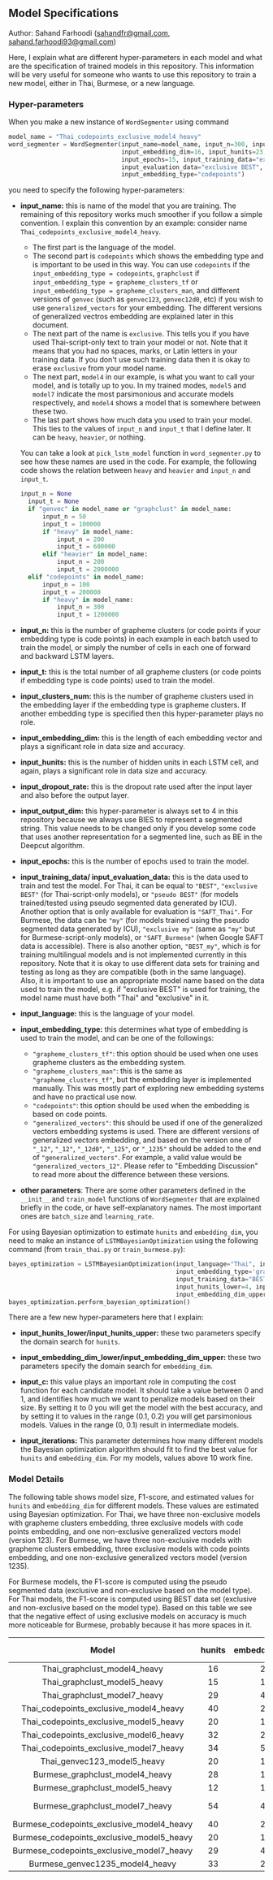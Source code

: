 ## Model Specifications

Author: Sahand Farhoodi (sahandfr@gmail.com, sahand.farhoodi93@gmail.com)

Here, I explain what are different hyper-parameters in each model and what are the specification of trained models in this repository. This information will be very useful for someone who wants to use this repository to train a new model, either in Thai, Burmese, or a new language.

### Hyper-parameters
When you make a new instance of `WordSegmenter` using command
``` python
model_name = "Thai_codepoints_exclusive_model4_heavy"
word_segmenter = WordSegmenter(input_name=model_name, input_n=300, input_t=1200000, input_clusters_num=350,
                               input_embedding_dim=16, input_hunits=23, input_dropout_rate=0.2, input_output_dim=4,
                               input_epochs=15, input_training_data="exclusive BEST",
                               input_evaluation_data="exclusive BEST", input_language="Thai",
                               input_embedding_type="codepoints")
```

you need to specify the following hyper-parameters:

* **input_name:** this is name of the model that you are training. The remaining of this repository works much smoother if you follow a simple convention. I explain this convention by an example: consider name `Thai_codepoints_exclusive_model4_heavy`. 

    * The first part is the language of the model. 
    * The second part is `codepoints` which shows the embedding type and is important to be used in this way. You can use `codepoints` if the `input_embedding_type = codepoints`, `graphclust` if `input_embedding_type = grapheme_clusters_tf` or `input_embedding_type = grapheme_clusters_man`, and different versions of `genvec` (such as `genvec123`, `genvec12d0`, etc) if you wish to use `generalized_vectors` for your embedding. The different versions of generalized vectros embedding are explained later in this document.
    * The next part of the name is `exclusive`. This tells you if you have used Thai-script-only text to train your model or not. Note that it means that you had no spaces, marks, or Latin letters in your training data. If you don't use such training data then it is okay to erase `exclusive` from your model name. 
    * The next part, `model4` in our example, is what you want to call your model, and is totally up to you. In my trained modes, `model5` and `model7` indicate the most parsimonious and accurate models respectively, and `model4` shows a model that is somewhere between these two. 
    * The last part shows how much data you used to train your model. This ties to the values of `input_n` and `input_t` that I define later. It can be `heavy`, `heavier`, or nothing. 
  
  You can take a look at `pick_lstm_model` function in `word_segmenter.py` to see how these names are used in the code. For example, the following code shows the relation between `heavy` and `heavier` and `input_n` and `input_t`.
  ```python
  input_n = None
    input_t = None
    if "genvec" in model_name or "graphclust" in model_name:
        input_n = 50
        input_t = 100000
        if "heavy" in model_name:
            input_n = 200
            input_t = 600000
        elif "heavier" in model_name:
            input_n = 200
            input_t = 2000000
    elif "codepoints" in model_name:
        input_n = 100
        input_t = 200000
        if "heavy" in model_name:
            input_n = 300
            input_t = 1200000
  ```

* **input_n:** this is the number of grapheme clusters (or code points if your embedding type is code points) in each example in each batch used to train the model, or simply the number of cells in each one of forward and backward LSTM layers. 

* **input_t:** this is the total number of all grapheme clusters (or code points if embedding type is code points) used to train the model.

* **input_clusters_num:** this is the number of grapheme clusters used in the embedding layer if the embedding type is grapheme clusters. If another embedding type is specified then this hyper-parameter plays no role.

* **input_embedding_dim:** this is the length of each embedding vector and plays a significant role in data size and accuracy.

* **input_hunits:** this is the number of hidden units in each LSTM cell, and again, plays a significant role in data size and accuracy.

* **input_dropout_rate:** this is the dropout rate used after the input layer and also before the output layer.

* **input_output_dim:** this hyper-parameter is always set to 4 in this repository because we always use BIES to represent a segmented string. This value needs to be changed only if you develop some code that uses another representation for a segmented line, such as BE in the Deepcut algorithm.

* **input_epochs:** this is the number of epochs used to train the model.

* **input_training_data/ input_evaluation_data:** this is the data used to train and test the model. For Thai, it can be equal to `"BEST"`, `"exclusive BEST"` (for Thai-script-only models), or `"pseudo BEST"` (for models trained/tested using pseudo segmented data generated by ICU). Another option that is only available for evaluation is `"SAFT_Thai"`. For Burmese, the data can be `"my"` (for models trained using the pseudo segmented data generated by ICU), `"exclusive my"` (same as `"my"` but for Burmese-script-only models), or `"SAFT_Burmese"` (when Google SAFT data is accessible). There is also another option, `"BEST_my"`, which is for training multilingual models and is not implemented currently in this repository. Note that it is okay to use different data sets for training and testing as long as they are compatible (both in the same language). Also, it is important to use an appropriate model name based on the data used to train the model, e.g. if "exclusive BEST" is used for training, the model name must have both "Thai" and "exclusive" in it.

* **input_language:** this is the language of your model.

* **input_embedding_type:** this determines what type of embedding is used to train the model, and can be one of the followings:
  * `"grapheme_clusters_tf"`: this option should be used when one uses grapheme clusters as the embedding system.
  * `"grapheme_clusters_man"`: this is the same as `"grapheme_clusters_tf"`, but the embedding layer is implemented manually. This was mostly part of exploring new embedding systems and have no practical use now.
  * `"codepoints"`: this option should be used when the embedding is based on code points.
  * `"generalized_vectors"`: this should be used if one of the generalized vectors embedding systems is used. There are different versions of generalized vectors embedding, and based on the version one of `"_12"`, `"_12"`, `"_12d0"`, `"_125"`, or `"_1235"` should be added to the end of `"generalized_vectors"`. For example, a valid value would be `"generalized_vectors_12"`. Please refer to "Embedding Discussion" to read more about the difference between these versions.

* **other parameters**: There are some other parameters defined in the `__init__` and `train_model` functions of `WordSegmenter` that are explained briefly in the code, or have self-explanatory names. The most important ones are `batch_size` and `learning_rate`.

For using Bayesian optimization to estimate `hunits` and `embedding_dim`, you need to make an instance of `LSTMBayesianOptimization` using the following command (from `train_thai.py` or `train_burmese.py`):
```python
bayes_optimization = LSTMBayesianOptimization(input_language="Thai", input_n=50, input_t=10000, input_epochs=3,
                                              input_embedding_type='grapheme_clusters_tf', input_clusters_num=350,
                                              input_training_data="BEST", input_evaluation_data="BEST",
                                              input_hunits_lower=4, input_hunits_upper=64, input_embedding_dim_lower=4,
                                              input_embedding_dim_upper=64, input_c=0.05, input_iterations=10)
bayes_optimization.perform_bayesian_optimization()
```
There are a few new hyper-parameters here that I explain:

* **input_hunits_lower/input_hunits_upper:** these two parameters specify the domain search for `hunits`.

* **input_embedding_dim_lower/input_embedding_dim_upper:** these two parameters specify the domain search for `embedding_dim`.

* **input_c:** this value plays an important role in computing the cost function for each candidate model. It should take a value between 0 and 1, and identifies how much we want to penalize models based on their size. By setting it to 0 you will get the model with the best accuracy, and by setting it to values in the range (0.1, 0.2) you will get parsimonious models. Values in the range (0, 0.1) result in intermediate models.

* **input_iterations:** This parameter determines how many different models the Bayesian optimization algorithm should fit to find the best value for `hunits` and `embedding_dim`. For my models, values above 10 work fine.

### Model Details
The following table shows model size, F1-score, and estimated values for `hunits` and `embedding_dim` for different models. These values are estimated using Bayesian optimization. For Thai, we have three non-exclusive models with grapheme clusters embedding, three exclusive models with code points embedding, and one non-exclusive generalized vectors model (version 123). For Burmese, we have three non-exclusive models with grapheme clusters embedding, three exclusive models with code points embedding, and one non-exclusive generalized vectors model (version 1235).

For Burmese models, the F1-score is computed using the pseudo segmented data (exclusive and non-exclusive based on the model type). For Thai models, the F1-score is computed using BEST data set (exclusive and non-exclusive based on the model type). Based on this table we see that the negative effect of using exclusive models on accuracy is much more noticeable for Burmese, probably because it has more spaces in it.


| Model | hunits | embedding_dim | F1-score | model size |
| :---: | :----:  | :---:  | :---: | :---: |
| Thai_graphclust_model4_heavy | 16 | 23 | | 27 KB |
| Thai_graphclust_model5_heavy | 15 | 12 | | 10 KB |
| Thai_graphclust_model7_heavy | 29 | 47 | | 86 KB |
| Thai_codepoints_exclusive_model4_heavy | 40 | 27 | 90.1 | 36 KB |
| Thai_codepoints_exclusive_model5_heavy | 20 | 15 | 86.7 | 12 KB |
| Thai_codepoints_exclusive_model6_heavy | 32 | 23 | | 26 KB |
| Thai_codepoints_exclusive_model7_heavy | 34 | 58 | | 93 KB |
| Thai_genvec123_model5_heavy | 20 | 15 | | 19 KB |
| Burmese_graphclust_model4_heavy | 28 | 14 | 92.9 | 30 KB |
| Burmese_graphclust_model5_heavy | 12 | 12 | 91.1 | 15 KB |
| Burmese_graphclust_model7_heavy | 54 | 44 | 94.9 | 125 KB |
| Burmese_codepoints_exclusive_model4_heavy | 40 | 27 | 85.7 | 45 KB |
| Burmese_codepoints_exclusive_model5_heavy | 20 | 15 | 82.3 | 17 KB |
| Burmese_codepoints_exclusive_model7_heavy | 29 | 47 | 87.8 | 70 KB |
| Burmese_genvec1235_model4_heavy | 33 | 20 | | 29 KB |



